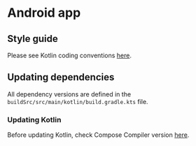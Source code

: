 # Android app

## Style guide

Please see Kotlin coding conventions [here](https://kotlinlang.org/docs/coding-conventions.html).

## Updating dependencies

All dependency versions are defined in the `buildSrc/src/main/kotlin/build.gradle.kts` file.

### Updating Kotlin

Before updating Kotlin, check Compose Compiler version [here](https://developer.android.com/jetpack/androidx/releases/compose-kotlin).
